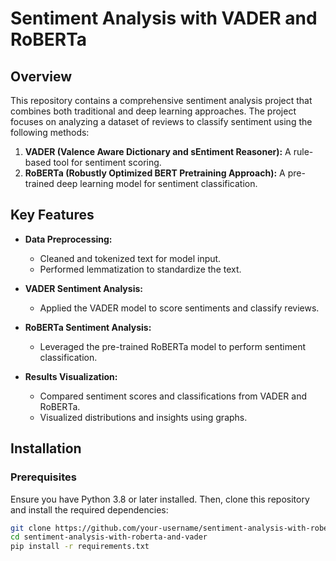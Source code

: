 # Sentiment Analysis with VADER and RoBERTa

## Overview

This repository contains a comprehensive sentiment analysis project that combines both traditional and deep learning approaches. The project focuses on analyzing a dataset of reviews to classify sentiment using the following methods:

1. **VADER (Valence Aware Dictionary and sEntiment Reasoner):** A rule-based tool for sentiment scoring.
2. **RoBERTa (Robustly Optimized BERT Pretraining Approach):** A pre-trained deep learning model for sentiment classification.

## Key Features

- **Data Preprocessing:** 
  - Cleaned and tokenized text for model input.
  - Performed lemmatization to standardize the text.

- **VADER Sentiment Analysis:**
  - Applied the VADER model to score sentiments and classify reviews.

- **RoBERTa Sentiment Analysis:**
  - Leveraged the pre-trained RoBERTa model to perform sentiment classification.

- **Results Visualization:**
  - Compared sentiment scores and classifications from VADER and RoBERTa.
  - Visualized distributions and insights using graphs.

## Installation

### Prerequisites

Ensure you have Python 3.8 or later installed. Then, clone this repository and install the required dependencies:

```bash
git clone https://github.com/your-username/sentiment-analysis-with-roberta-and-vader.git
cd sentiment-analysis-with-roberta-and-vader
pip install -r requirements.txt
